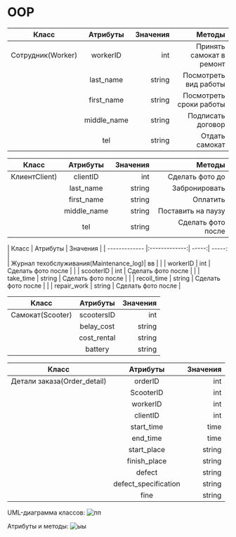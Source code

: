 # OOP
| Класс      | Атрибуты         | Значения  |       Методы      |
| ------------- |:-------------:| -----:|  -----:  |
| Сотрудник(Worker)    | workerID| int |     Принять самокат в ремонт |
|     | last_name     |   string |                    Посмотреть вид работы|
| | first_name   |    string|Посмотреть сроки работы| 
| |   middle_name            |    string   |        Подписать договор     |
| |      tel         |      string |        Отдать самокат        |


| Класс      | Атрибуты         | Значения  |       Методы      |
| ------------- |:-------------:| -----:|  -----:  |
|  КлиентClient)    | сlientID| int |    Сделать фото до|
|     | last_name     |   string |                     Забронировать |
| | first_name   |    string|Оплатить| 
| |   middle_name            |    string   |        Поставить на паузу     |
| |      tel         |      string |        Сделать фото после    |











|  Класс    |      Атрибуты    | Значения  |
| ------------- |:-------------:| -----:|  -----:  |        
|   Журнал техобслуживания(Maintenance_log)|        вв   |
|     |    workerID    | int |        Сделать фото после    |
|  |     scooterID |   int  |        Сделать фото после    |
| |   take_time           |    string  |        Сделать фото после    |
| |     recoil_time        |      string |        Сделать фото после    |
| |     repair_work       |      string |        Сделать фото после    |



|  Класс    |      Атрибуты    | Значения  |
| ------------- |:-------------:| -----:|
|  Самокат(Scooter)  | scootersID | int |
|     |   belay_cost   | string |
| |   сost_rental          |    string   |
| |     battery       |      string |



|  Класс    |      Атрибуты    | Значения  |
| ------------- |:-------------:| -----:|
|   Детали заказа(Order_detail)  | orderID| int |
|     |    ScooterID    | int |
|  |     workerID |   int  |
| |   clientID          |    int  |
| |     start_time       |      time|
| |     end_time    |      time |
| |   start_place         |    string   |
| |     finish_place       |      string |
| |     defect   |      string |
| |     defect_specification      |      string |
| |     fine  |      string |

UML-диаграмма классов:
![пп](https://user-images.githubusercontent.com/104257748/169642702-475b2b2f-90fd-4fc9-918a-63f52dc15d84.png)



Атрибуты и методы:
![ыы](https://user-images.githubusercontent.com/104257748/169642230-722043b0-826a-42f3-af84-eb9182410904.png)



